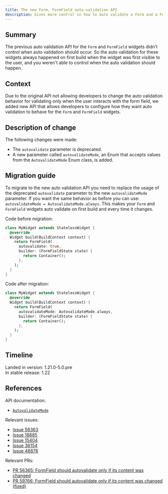 ```yaml
---
title: The new Form, FormField auto-validation API
description: Gives more control in how to auto validate a Form and a FormField.
---
```


## Summary

The previous auto validation API for the `Form` and
`FormField` widgets didn't control when auto validation
should occur. So the auto validation for these widgets
always happened on first build when the widget was first
visible to the user, and you weren't able to control
when the auto validation should happen.

## Context

Due to the original API not allowing developers to change
the auto validation behavior for validating only when
the user interacts with the form field, we added new API
that allows developers to configure how they want
auto validation to behave for the `Form` and `FormField`
widgets.

## Description of change

The following changes were made:

* The `autovalidate` parameter is deprecated.
* A new parameter called `autovalidateMode`,
  an Enum that accepts values from the `AutovalidateMode`
  Enum class, is added.

## Migration guide

To migrate to the new auto validation API you need to
replace the usage of the deprecated `autovalidate`
parameter to the new `autovalidateMode` parameter.
If you want the same behavior as before you can use:
`autovalidateMode = AutovalidateMode.always`.
This makes your `Form` and `FormField` widgets auto
validate on first build and every time it changes.

Code before migration:

```dart
class MyWidget extends StatelessWidget {
  @override
  Widget build(BuildContext context) {
    return FormField(
      autovalidate: true,
      builder: (FormFieldState state) {
        return Container();
      },
    );
  }
}
```

Code after migration:

```dart
class MyWidget extends StatelessWidget {
  @override
  Widget build(BuildContext context) {
    return FormField(
      autovalidateMode: AutovalidateMode.always,
      builder: (FormFieldState state) {
        return Container();
      },
    );
  }
}
```

## Timeline

Landed in version: 1.21.0-5.0.pre<br>
In stable release: 1.22

## References

API documentation:

* [`AutovalidateMode`]({{site.api}}flutter/widgets/AutovalidateMode.html)

Relevant issues:

* [Issue 56363]({{site.repo.flutter}}issues/56363)
* [Issue 18885]({{site.repo.flutter}}issues/18885)
* [Issue 15404]({{site.repo.flutter}}issues/15404)
* [Issue 36154]({{site.repo.flutter}}issues/36154)
* [Issue 48876]({{site.repo.flutter}}issues/48876)

Relevant PRs:

* [PR 56365: FormField should autovalidate only if its
  content was changed]({{site.repo.organization}}pull/56365)
* [PR 59766: FormField should autovalidate only if its
  content was changed
  (fixed)]({{site.repo.flutter}}pull/59766)
